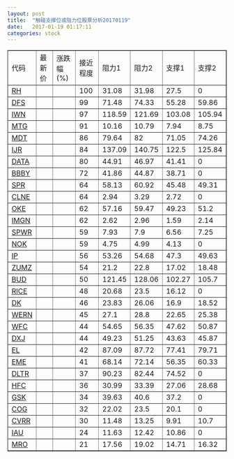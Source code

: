 ```yaml
---
layout: post
title:  "触碰支撑位或阻力位股票分析20170119"
date:   2017-01-19 01:17:11
categories: stock
---
```

<script type="text/javascript">
var stockList = []
stockList.push('gb_rh');
stockList.push('gb_dfs');
stockList.push('gb_iwn');
stockList.push('gb_mtg');
stockList.push('gb_mdt');
stockList.push('gb_ijr');
stockList.push('gb_data');
stockList.push('gb_bbby');
stockList.push('gb_spr');
stockList.push('gb_clne');
stockList.push('gb_oke');
stockList.push('gb_imgn');
stockList.push('gb_spwr');
stockList.push('gb_nok');
stockList.push('gb_ip');
stockList.push('gb_zumz');
stockList.push('gb_bud');
stockList.push('gb_rice');
stockList.push('gb_dk');
stockList.push('gb_wern');
stockList.push('gb_wfc');
stockList.push('gb_dxj');
stockList.push('gb_el');
stockList.push('gb_eme');
stockList.push('gb_dltr');
stockList.push('gb_hfc');
stockList.push('gb_gsk');
stockList.push('gb_cog');
stockList.push('gb_cvrr');
stockList.push('gb_iau');
stockList.push('gb_mro');
</script>
<table border="1">
 <tr>
 <td>代码</td>
 <td>最新价</td>
 <td>涨跌幅(%)</td>
 <td>接近程度</td>
 <td>阻力1</td>
 <td>阻力2</td>
 <td>支撑1</td>
 <td>支撑2</td>
</tr>
  <tr id="rh" class="red">
  <td><a href="http://stock.finance.sina.com.cn/usstock/quotes/RH.html" target="_blank">RH</a></td><td></td><td></td><td>100</td><td>31.08</td><td>31.98</td><td>27.5</td><td>0</td></tr>
  <tr id="dfs" class="red">
  <td><a href="http://stock.finance.sina.com.cn/usstock/quotes/DFS.html" target="_blank">DFS</a></td><td></td><td></td><td>99</td><td>71.48</td><td>74.33</td><td>55.28</td><td>59.86</td></tr>
  <tr id="iwn" class="red">
  <td><a href="http://stock.finance.sina.com.cn/usstock/quotes/IWN.html" target="_blank">IWN</a></td><td></td><td></td><td>97</td><td>118.59</td><td>121.69</td><td>103.08</td><td>105.94</td></tr>
  <tr id="mtg" class="red">
  <td><a href="http://stock.finance.sina.com.cn/usstock/quotes/MTG.html" target="_blank">MTG</a></td><td></td><td></td><td>91</td><td>10.16</td><td>10.79</td><td>7.94</td><td>8.75</td></tr>
  <tr id="mdt" class="green">
  <td><a href="http://stock.finance.sina.com.cn/usstock/quotes/MDT.html" target="_blank">MDT</a></td><td></td><td></td><td>86</td><td>79.64</td><td>82</td><td>71.05</td><td>74.26</td></tr>
  <tr id="ijr" class="red">
  <td><a href="http://stock.finance.sina.com.cn/usstock/quotes/IJR.html" target="_blank">IJR</a></td><td></td><td></td><td>84</td><td>137.09</td><td>140.75</td><td>122.5</td><td>125.84</td></tr>
  <tr id="data" class="red">
  <td><a href="http://stock.finance.sina.com.cn/usstock/quotes/DATA.html" target="_blank">DATA</a></td><td></td><td></td><td>80</td><td>44.91</td><td>46.97</td><td>41.41</td><td>0</td></tr>
  <tr id="bbby" class="red">
  <td><a href="http://stock.finance.sina.com.cn/usstock/quotes/BBBY.html" target="_blank">BBBY</a></td><td></td><td></td><td>72</td><td>41.86</td><td>44.87</td><td>38.71</td><td>0</td></tr>
  <tr id="spr" class="red">
  <td><a href="http://stock.finance.sina.com.cn/usstock/quotes/SPR.html" target="_blank">SPR</a></td><td></td><td></td><td>64</td><td>58.13</td><td>60.92</td><td>45.48</td><td>49.31</td></tr>
  <tr id="clne" class="green">
  <td><a href="http://stock.finance.sina.com.cn/usstock/quotes/CLNE.html" target="_blank">CLNE</a></td><td></td><td></td><td>64</td><td>2.94</td><td>3.29</td><td>2.72</td><td>0</td></tr>
  <tr id="oke" class="red">
  <td><a href="http://stock.finance.sina.com.cn/usstock/quotes/OKE.html" target="_blank">OKE</a></td><td></td><td></td><td>62</td><td>57.16</td><td>59.47</td><td>49.23</td><td>51.2</td></tr>
  <tr id="imgn" class="red">
  <td><a href="http://stock.finance.sina.com.cn/usstock/quotes/IMGN.html" target="_blank">IMGN</a></td><td></td><td></td><td>62</td><td>2.62</td><td>2.96</td><td>1.59</td><td>2.14</td></tr>
  <tr id="spwr" class="green">
  <td><a href="http://stock.finance.sina.com.cn/usstock/quotes/SPWR.html" target="_blank">SPWR</a></td><td></td><td></td><td>59</td><td>7.93</td><td>7.9</td><td>6.56</td><td>7.25</td></tr>
  <tr id="nok" class="red">
  <td><a href="http://stock.finance.sina.com.cn/usstock/quotes/NOK.html" target="_blank">NOK</a></td><td></td><td></td><td>59</td><td>4.75</td><td>4.99</td><td>4.13</td><td>0</td></tr>
  <tr id="ip" class="red">
  <td><a href="http://stock.finance.sina.com.cn/usstock/quotes/IP.html" target="_blank">IP</a></td><td></td><td></td><td>56</td><td>53.26</td><td>54.68</td><td>47.3</td><td>49.63</td></tr>
  <tr id="zumz" class="red">
  <td><a href="http://stock.finance.sina.com.cn/usstock/quotes/ZUMZ.html" target="_blank">ZUMZ</a></td><td></td><td></td><td>54</td><td>21.2</td><td>22.8</td><td>17.02</td><td>18.48</td></tr>
  <tr id="bud" class="green">
  <td><a href="http://stock.finance.sina.com.cn/usstock/quotes/BUD.html" target="_blank">BUD</a></td><td></td><td></td><td>50</td><td>121.45</td><td>128.06</td><td>102.27</td><td>105.7</td></tr>
  <tr id="rice" class="red">
  <td><a href="http://stock.finance.sina.com.cn/usstock/quotes/RICE.html" target="_blank">RICE</a></td><td></td><td></td><td>48</td><td>20.68</td><td>23.5</td><td>16.12</td><td>0</td></tr>
  <tr id="dk" class="red">
  <td><a href="http://stock.finance.sina.com.cn/usstock/quotes/DK.html" target="_blank">DK</a></td><td></td><td></td><td>46</td><td>23.83</td><td>26.06</td><td>16.9</td><td>18.52</td></tr>
  <tr id="wern" class="red">
  <td><a href="http://stock.finance.sina.com.cn/usstock/quotes/WERN.html" target="_blank">WERN</a></td><td></td><td></td><td>45</td><td>27.1</td><td>28.8</td><td>22.65</td><td>25.38</td></tr>
  <tr id="wfc" class="red">
  <td><a href="http://stock.finance.sina.com.cn/usstock/quotes/WFC.html" target="_blank">WFC</a></td><td></td><td></td><td>44</td><td>54.65</td><td>56.35</td><td>47.62</td><td>50.87</td></tr>
  <tr id="dxj" class="red">
  <td><a href="http://stock.finance.sina.com.cn/usstock/quotes/DXJ.html" target="_blank">DXJ</a></td><td></td><td></td><td>44</td><td>49.23</td><td>51.25</td><td>43.63</td><td>45.87</td></tr>
  <tr id="el" class="green">
  <td><a href="http://stock.finance.sina.com.cn/usstock/quotes/EL.html" target="_blank">EL</a></td><td></td><td></td><td>42</td><td>87.09</td><td>87.72</td><td>77.41</td><td>79.71</td></tr>
  <tr id="eme" class="red">
  <td><a href="http://stock.finance.sina.com.cn/usstock/quotes/EME.html" target="_blank">EME</a></td><td></td><td></td><td>41</td><td>68.14</td><td>72.14</td><td>56.35</td><td>60.33</td></tr>
  <tr id="dltr" class="red">
  <td><a href="http://stock.finance.sina.com.cn/usstock/quotes/DLTR.html" target="_blank">DLTR</a></td><td></td><td></td><td>37</td><td>90.23</td><td>82.44</td><td>74.52</td><td>0</td></tr>
  <tr id="hfc" class="red">
  <td><a href="http://stock.finance.sina.com.cn/usstock/quotes/HFC.html" target="_blank">HFC</a></td><td></td><td></td><td>36</td><td>30.99</td><td>33.39</td><td>27.06</td><td>28.68</td></tr>
  <tr id="gsk" class="red">
  <td><a href="http://stock.finance.sina.com.cn/usstock/quotes/GSK.html" target="_blank">GSK</a></td><td></td><td></td><td>34</td><td>39.63</td><td>40.6</td><td>37.2</td><td>0</td></tr>
  <tr id="cog" class="red">
  <td><a href="http://stock.finance.sina.com.cn/usstock/quotes/COG.html" target="_blank">COG</a></td><td></td><td></td><td>32</td><td>22.02</td><td>23.5</td><td>20.1</td><td>0</td></tr>
  <tr id="cvrr" class="red">
  <td><a href="http://stock.finance.sina.com.cn/usstock/quotes/CVRR.html" target="_blank">CVRR</a></td><td></td><td></td><td>30</td><td>11.48</td><td>13.25</td><td>9.91</td><td>10.7</td></tr>
  <tr id="iau" class="green">
  <td><a href="http://stock.finance.sina.com.cn/usstock/quotes/IAU.html" target="_blank">IAU</a></td><td></td><td></td><td>24</td><td>11.63</td><td>12.42</td><td>10.86</td><td>0</td></tr>
  <tr id="mro" class="red">
  <td><a href="http://stock.finance.sina.com.cn/usstock/quotes/MRO.html" target="_blank">MRO</a></td><td></td><td></td><td>21</td><td>17.56</td><td>19.02</td><td>14.71</td><td>16.32</td></tr>
</table>
